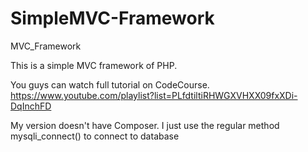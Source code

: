 # SimpleMVC-Framework
MVC_Framework

This is a simple MVC framework of PHP.

You guys can watch full tutorial on CodeCourse.
https://www.youtube.com/playlist?list=PLfdtiltiRHWGXVHXX09fxXDi-DqInchFD

My version doesn't have Composer. I just use the regular method mysqli_connect() to connect to database
